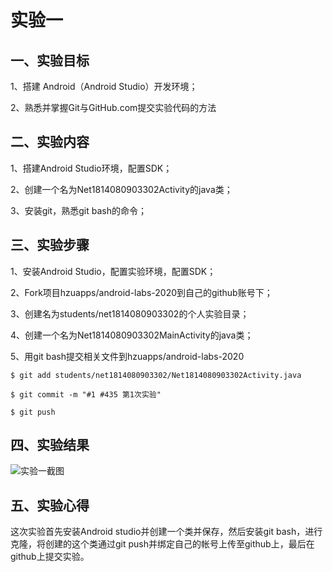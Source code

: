 # 实验一

## 一、实验目标

1、搭建 Android（Android Studio）开发环境；

2、熟悉并掌握Git与GitHub.com提交实验代码的方法

## 二、实验内容

1、搭建Android Studio环境，配置SDK；

2、创建一个名为Net1814080903302Activity的java类；

3、安装git，熟悉git bash的命令；

## 三、实验步骤

1、安装Android Studio，配置实验环境，配置SDK；

2、Fork项目hzuapps/android-labs-2020到自己的github账号下；

3、创建名为students/net1814080903302的个人实验目录；

4、创建一个名为Net1814080903302MainActivity的java类；

5、用git bash提交相关文件到hzuapps/android-labs-2020

```shell
$ git add students/net1814080903302/Net1814080903302Activity.java

$ git commit -m "#1 #435 第1次实验" 

$ git push
```

## 四、实验结果

![实验一截图](https://raw.githubusercontent.com/juntao100/android-labs-2020/master/students/net1814080903302/lab1.png)

## 五、实验心得

这次实验首先安装Android studio并创建一个类并保存，然后安装git bash，进行克隆，将创建的这个类通过git push并绑定自己的帐号上传至github上，最后在github上提交实验。

